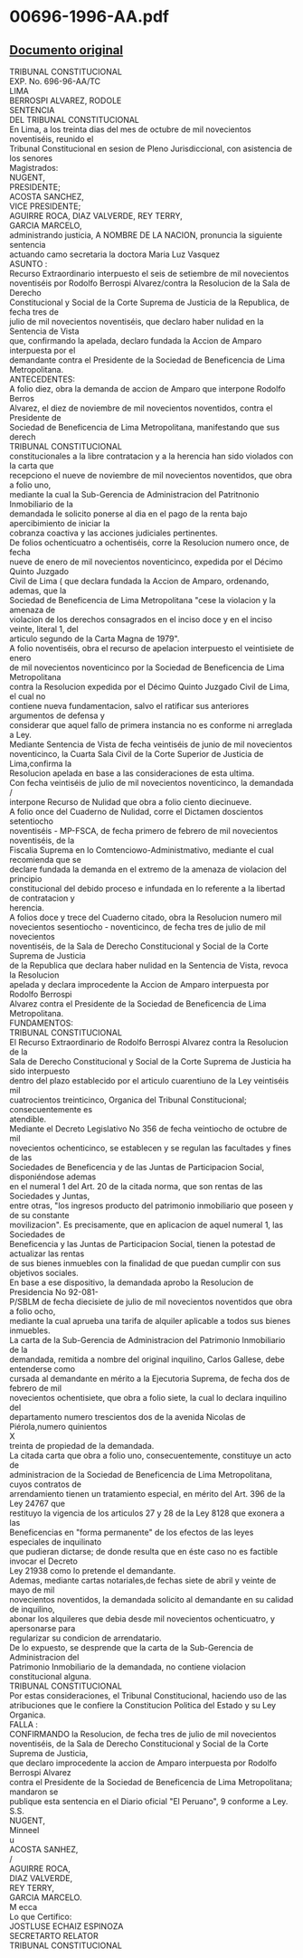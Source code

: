 
00696-1996-AA.pdf
=================
  
[Documento original](https://tc.gob.pe/jurisprudencia/1997/00696-1996-AA.pdf)  
---  
TRIBUNAL CONSTITUCIONAL  
EXP. No. 696-96-AA/TC  
LIMA  
BERROSPI ALVAREZ, RODOLE  
SENTENCIA  
DEL TRIBUNAL CONSTITUCIONAL  
En Lima, a los treinta dias del mes de octubre de mil novecientos noventiséis, reunido el  
Tribunal Constitucional en sesion de Pleno Jurisdiccional, con asistencia de los senores  
Magistrados:  
NUGENT,  
PRESIDENTE;  
ACOSTA SANCHEZ,  
VICE PRESIDENTE;  
AGUIRRE ROCA, DIAZ VALVERDE, REY TERRY,  
GARCIA MARCELO,  
administrando justicia, A NOMBRE DE LA NACION, pronuncia la siguiente sentencia  
actuando camo secretaria la doctora Maria Luz Vasquez  
ASUNTO :  
Recurso Extraordinario interpuesto el seis de setiembre de mil novecientos  
noventiséis por Rodolfo Berrospi Alvarez/contra la Resolucion de la Sala de Derecho  
Constitucional y Social de la Corte Suprema de Justicia de la Republica, de fecha tres de  
julio de mil novecientos noventiséis, que declaro haber nulidad en la Sentencia de Vista  
que, confirmando la apelada, declaro fundada la Accion de Amparo interpuesta por el  
demandante contra el Presidente de la Sociedad de Beneficencia de Lima Metropolitana.  
ANTECEDENTES:  
A folio diez, obra la demanda de accion de Amparo que interpone Rodolfo Berros  
Alvarez, el diez de noviembre de mil novecientos noventidos, contra el Presidente de  
Sociedad de Beneficencia de Lima Metropolitana, manifestando que sus derech  
TRIBUNAL CONSTITUCIONAL  
constitucionales a la libre contratacion y a la herencia han sido violados con la carta que  
recepciono el nueve de noviembre de mil novecientos noventidos, que obra a folio uno,  
mediante la cual la Sub-Gerencia de Administracion del Patritnonio Inmobiliario de la  
demandada le solicito ponerse al dia en el pago de la renta bajo apercibimiento de iniciar la  
cobranza coactiva y las acciones judiciales pertinentes.  
De folios ochenticuatro a ochentiséis, corre la Resolucion numero once, de fecha  
nueve de enero de mil novecientos noventicinco, expedida por el Décimo Quinto Juzgado  
Civil de Lima ( que declara fundada la Accion de Amparo, ordenando, ademas, que la  
Sociedad de Beneficencia de Lima Metropolitana "cese la violacion y la amenaza de  
violacion de los derechos consagrados en el inciso doce y en el inciso veinte, literal 1, del  
articulo segundo de la Carta Magna de 1979".  
A folio noventiséis, obra el recurso de apelacion interpuesto el veintisiete de enero  
de mil novecientos noventicinco por la Sociedad de Beneficencia de Lima Metropolitana  
contra la Resolucion expedida por el Décimo Quinto Juzgado Civil de Lima, el cual no  
contiene nueva fundamentacion, salvo el ratificar sus anteriores argumentos de defensa y  
considerar que aquel fallo de primera instancia no es conforme ni arreglada a Ley.  
Mediante Sentencia de Vista de fecha veintiséis de junio de mil novecientos  
noventicinco, la Cuarta Sala Civil de la Corte Superior de Justicia de Lima,confirma la  
Resolucion apelada en base a las consideraciones de esta ultima.  
Con fecha veintiséis de julio de mil novecientos noventicinco, la demandada  
/  
interpone Recurso de Nulidad que obra a folio ciento diecinueve.  
A folio once del Cuaderno de Nulidad, corre el Dictamen doscientos setentiocho  
noventiséis - MP-FSCA, de fecha primero de febrero de mil novecientos noventiséis, de la  
Fiscalia Suprema en lo Comtenciowo-Administmativo, mediante el cual recomienda que se  
declare fundada la demanda en el extremo de la amenaza de violacion del principio  
constitucional del debido proceso e infundada en lo referente a la libertad de contratacion y  
herencia.  
A folios doce y trece del Cuaderno citado, obra la Resolucion numero mil  
novecientos sesentiocho - noventicinco, de fecha tres de julio de mil novecientos  
noventiséis, de la Sala de Derecho Constitucional y Social de la Corte Suprema de Justicia  
de la Republica que declara haber nulidad en la Sentencia de Vista, revoca la Resolucion  
apelada y declara improcedente la Accion de Amparo interpuesta por Rodolfo Berrospi  
Alvarez contra el Presidente de la Sociedad de Beneficencia de Lima Metropolitana.  
FUNDAMENTOS:  
TRIBUNAL CONSTITUCIONAL  
El Recurso Extraordinario de Rodolfo Berrospi Alvarez contra la Resolucion de la  
Sala de Derecho Constitucional y Social de la Corte Suprema de Justicia ha sido interpuesto  
dentro del plazo establecido por el articulo cuarentiuno de la Ley veintiséis mil  
cuatrocientos treinticinco, Organica del Tribunal Constitucional; consecuentemente es  
atendible.  
Mediante el Decreto Legislativo No 356 de fecha veintiocho de octubre de mil  
novecientos ochenticinco, se establecen y se regulan las facultades y fines de las  
Sociedades de Beneficencia y de las Juntas de Participacion Social, disponiéndose ademas  
en el numeral 1 del Art. 20 de la citada norma, que son rentas de las Sociedades y Juntas,  
entre otras, "los ingresos producto del patrimonio inmobiliario que poseen y de su constante  
movilizacion". Es precisamente, que en aplicacion de aquel numeral 1, las Sociedades de  
Beneficencia y las Juntas de Participacion Social, tienen la potestad de actualizar las rentas  
de sus bienes inmuebles con la finalidad de que puedan cumplir con sus objetivos sociales.  
En base a ese dispositivo, la demandada aprobo la Resolucion de Presidencia No 92-081-  
P/SBLM de fecha diecisiete de julio de mil novecientos noventidos que obra a folio ocho,  
mediante la cual aprueba una tarifa de alquiler aplicable a todos sus bienes inmuebles.  
La carta de la Sub-Gerencia de Administracion del Patrimonio Inmobiliario de la  
demandada, remitida a nombre del original inquilino, Carlos Gallese, debe entenderse como  
cursada al demandante en mérito a la Ejecutoria Suprema, de fecha dos de febrero de mil  
novecientos ochentisiete, que obra a folio siete, la cual lo declara inquilino del  
departamento numero trescientos dos de la avenida Nicolas de Piérola,numero quinientos  
X  
treinta de propiedad de la demandada.  
La citada carta que obra a folio uno, consecuentemente, constituye un acto de  
administracion de la Sociedad de Beneficencia de Lima Metropolitana, cuyos contratos de  
arrendamiento tienen un tratamiento especial, en mérito del Art. 396 de la Ley 24767 que  
restituyo la vigencia de los articulos 27 y 28 de la Ley 8128 que exonera a las  
Beneficencias en "forma permanente" de los efectos de las leyes especiales de inquilinato  
que pudieran dictarse; de donde resulta que en éste caso no es factible invocar el Decreto  
Ley 21938 como lo pretende el demandante.  
Ademas, mediante cartas notariales,de fechas siete de abril y veinte de mayo de mil  
novecientos noventidos, la demandada solicito al demandante en su calidad de inquilino,  
abonar los alquileres que debia desde mil novecientos ochenticuatro, y apersonarse para  
regularizar su condicion de arrendatario.  
De lo expuesto, se desprende que la carta de la Sub-Gerencia de Administracion del  
Patrimonio Inmobiliario de la demandada, no contiene violacion constitucional alguna.  
TRIBUNAL CONSTITUCIONAL  
Por estas consideraciones, el Tribunal Constitucional, haciendo uso de las  
atribuciones que le confiere la Constitucion Politica del Estado y su Ley Organica.  
FALLA :  
CONFIRMANDO la Resolucion, de fecha tres de julio de mil novecientos  
noventiséis, de la Sala de Derecho Constitucional y Social de la Corte Suprema de Justicia,  
que declaro improcedente la accion de Amparo interpuesta por Rodolfo Berrospi Alvarez  
contra el Presidente de la Sociedad de Beneficencia de Lima Metropolitana; mandaron se  
publique esta sentencia en el Diario oficial "El Peruano", 9 conforme a Ley.  
S.S.  
NUGENT,  
Minneel  
u  
ACOSTA SANHEZ,  
/  
AGUIRRE ROCA,  
DIAZ VALVERDE,  
REY TERRY,  
GARCIA MARCELO.  
M ecca  
Lo que Certifico:  
JOSTLUSE ECHAIZ ESPINOZA  
SECRETARTO RELATOR  
TRIBUNAL CONSTITUCIONAL